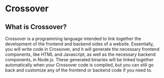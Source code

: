 # Crossover

## What is Crossover?
Crossover is a programming language intended to link together the development of the frontend and backend sides of a website. Essentially, you will write code in Crossover, and it will generate the necessary frontend components, like HTML and Javascript, as well as the necessary backend components, in Node.js. These generated binaries will be linked together automatically when your Crossover code is compiled, but you can still go back and customize any of the frontend or backend code if you need to.